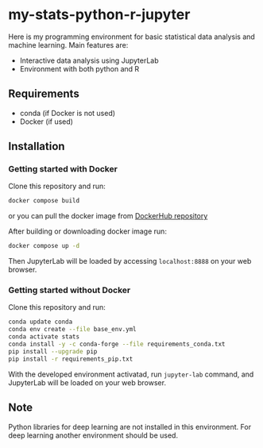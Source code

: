 # my-stats-python-r-jupyter

Here is my programming environment for basic statistical data analysis and machine learning.
Main features are:
* Interactive data analysis using JupyterLab
* Environment with both python and R


## Requirements

* conda (if Docker is not used)
* Docker (if used)


## Installation

### Getting started with Docker

Clone this repository and run:

```bash
docker compose build
```

or you can pull the docker image from [DockerHub repository](https://hub.docker.com/repository/docker/takyam15/my-stats-python-r-jupyter)

After building or downloading docker image run:

```bash
docker compose up -d
```

Then JupyterLab will be loaded by accessing `localhost:8888` on your web browser.


### Getting started without Docker

Clone this repository and run:

```bash
conda update conda
conda env create --file base_env.yml
conda activate stats
conda install -y -c conda-forge --file requirements_conda.txt
pip install --upgrade pip
pip install -r requirements_pip.txt
```

With the developed environment activatad, run `jupyter-lab` command, and JupyterLab will be loaded on your web browser.


## Note

Python libraries for deep learning are not installed in this environment.
For deep learning another environment should be used.
